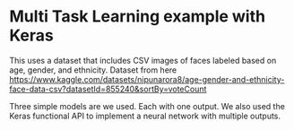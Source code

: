 # Multi Task Learning example with Keras

This uses a dataset that includes CSV images of faces labeled based on age, gender, and ethnicity.
Dataset from here https://www.kaggle.com/datasets/nipunarora8/age-gender-and-ethnicity-face-data-csv?datasetId=855240&sortBy=voteCount

Three simple models are we used. Each with one output. We also used the Keras functional API to implement a neural network with multiple outputs.
